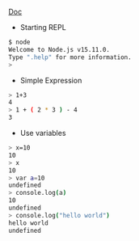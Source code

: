 
[Doc](https://www.tutorialspoint.com/nodejs/nodejs_repl_terminal.htm)

- Starting REPL

```bash
$ node                          
Welcome to Node.js v15.11.0.
Type ".help" for more information.
> 

```

- Simple Expression

```bash
> 1+3
4
> 1 + ( 2 * 3 ) - 4
3
```

- Use variables

```bash
> x=10
10
> x
10
> var a=10
undefined
> console.log(a)
10
undefined
> console.log("hello world")
hello world
undefined

```